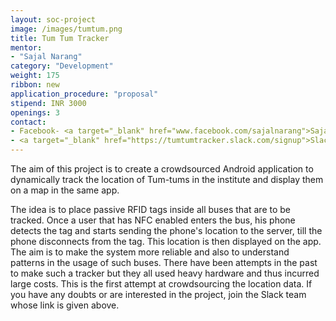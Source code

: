 ```yaml
---
layout: soc-project
image: /images/tumtum.png
title: Tum Tum Tracker
mentor:
- "Sajal Narang"
category: "Development"
weight: 175
ribbon: new
application_procedure: "proposal"
stipend: INR 3000
openings: 3
contact:
- Facebook- <a target="_blank" href="www.facebook.com/sajalnarang">Sajal Narang</a>
- <a target="_blank" href="https://tumtumtracker.slack.com/signup">Slack</a> (Sign in using iitb.ac.in email)
---
```


The aim of this project is to create a crowdsourced Android application to dynamically track the location of Tum-tums in the institute and display them on a map in the same app.

<!--break-->

The idea is to place passive RFID tags inside all buses that are to be tracked. Once a user that has NFC enabled enters the bus, his phone detects the tag and starts sending the phone's location to the server, till the phone disconnects from the tag. This location is then displayed on the app. The aim is to make the system more reliable and also to understand patterns in the usage of such buses. There have been attempts in the past to make such a tracker but they all used heavy hardware and thus incurred large costs. This is the first attempt at crowdsourcing the location data. If you have any doubts or are interested in the project, join the Slack team whose link is given above.
